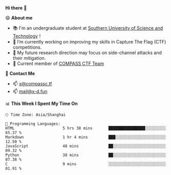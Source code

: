 **Hi there** 👋


😄 **About me**

- 📚 I'm an undergraduate student at [Southern University of Science and Technology](https://www.sustech.edu.cn)！
- 🌱 I’m currently working on improving my skills in Capture The Flag (CTF) competitions.
- 🔭 My future research direction may focus on side-channel attacks and their mitigation.
- 🚩 Current member of [COMPASS CTF Team](https://blog.compassc.tf/) 

👋 **Contact Me**

- 📫 [x@compassc.tf](mailto:x@compassc.tf)
- 📫 [mail@x-d.fun](mailto:mail@x-d.fun)


<!--START_SECTION:waka-->
📊 **This Week I Spent My Time On** 

```text
🕑︎ Time Zone: Asia/Shanghai

💬 Programming Languages: 
HTML                     5 hrs 38 mins       ████████████████░░░░░░░░░   65.37 % 
Markdown                 1 hr 4 mins         ███░░░░░░░░░░░░░░░░░░░░░░   12.50 % 
JavaScript               48 mins             ██░░░░░░░░░░░░░░░░░░░░░░░   09.32 % 
Python                   38 mins             ██░░░░░░░░░░░░░░░░░░░░░░░   07.38 % 
C                        9 mins              ░░░░░░░░░░░░░░░░░░░░░░░░░   01.91 % 
```


<!--END_SECTION:waka-->
